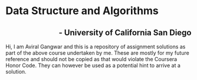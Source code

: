 # Data Structure and Algorithms <br>

<h2 align="right">  - University of California San Diego</h2>

Hi, I am Aviral Gangwar and this is a repository of assignment solutions as part of the above course undertaken by me.
These are mostly for my future reference and should not be copied as that would violate the Coursera Honor Code. They can however be used as a potential hint to arrive at a solution.
